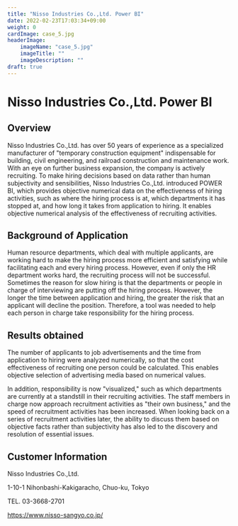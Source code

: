 ```yaml
---
title: "Nisso Industries Co.,Ltd. Power BI"
date: 2022-02-23T17:03:34+09:00
weight: 0
cardImage: case_5.jpg
headerImage:
    imageName: "case_5.jpg"
    imageTitle: ""
    imageDescription: ""
draft: true
---
```


# Nisso Industries Co.,Ltd. Power BI

## Overview
Nisso Industries Co.,Ltd. has over 50 years of experience as a specialized manufacturer of "temporary construction equipment" indispensable for building, civil engineering, and railroad construction and maintenance work. With an eye on further business expansion, the company is actively recruiting. To make hiring decisions based on data rather than human subjectivity and sensibilities, Nisso Industries Co.,Ltd. introduced POWER BI, which provides objective numerical data on the effectiveness of hiring activities, such as where the hiring process is at, which departments it has stopped at, and how long it takes from application to hiring. It enables objective numerical analysis of the effectiveness of recruiting activities.



## Background of Application
Human resource departments, which deal with multiple applicants, are working hard to make the hiring process more efficient and satisfying while facilitating each and every hiring process. However, even if only the HR department works hard, the recruiting process will not be successful. Sometimes the reason for slow hiring is that the departments or people in charge of interviewing are putting off the hiring process. However, the longer the time between application and hiring, the greater the risk that an applicant will decline the position. Therefore, a tool was needed to help each person in charge take responsibility for the hiring process.



## Results obtained
The number of applicants to job advertisements and the time from application to hiring were analyzed numerically, so that the cost effectiveness of recruiting one person could be calculated. This enables objective selection of advertising media based on numerical values.

In addition, responsibility is now "visualized," such as which departments are currently at a standstill in their recruiting activities. The staff members in charge now approach recruitment activities as "their own business," and the speed of recruitment activities has been increased. When looking back on a series of recruitment activities later, the ability to discuss them based on objective facts rather than subjectivity has also led to the discovery and resolution of essential issues.



## Customer Information
Nisso Industries Co.,Ltd.

1-10-1 Nihonbashi-Kakigaracho, Chuo-ku, Tokyo

TEL. 03-3668-2701

https://www.nisso-sangyo.co.jp/
